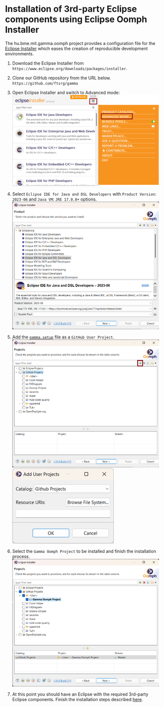 # Installation of 3rd-party Eclipse components using Eclipse Oomph Installer
The hu.bme.mit.gamma.oomph project provides a configuration file for the [Eclipse Installer](https://wiki.eclipse.org/Eclipse_Installer) which eases the creation of reproducible development environments. 

1. Download the Eclipse Installer from `https://www.eclipse.org/downloads/packages/installer`.

1. Clone our GitHub repository from the URL below.
`https://github.com/ftsrg/gamma`
   
1. Open Eclipse Installer and switch to Advanced mode:
![Start Eclipse Installer in Advanced Mode](images/eclipse-installer.png)

1. Select `Eclipse IDE for Java and DSL Developers` with `Product Version`: `2023-06` and `Java VM`: `JRE 17.0.0+` options.
![Eclipse IDE for Java and DSL Developers](images/eclipse-dsl.png)

1. Add the [`gamma.setup`](hu.bme.mit.gamma.oomph/gamma.setup) file as a `GitHub User Project`. 
![Alt text](images/eclipse-add-project.png)
![Alt text](images/eclipse-add-user-project.png)

1. Select the `Gamma Oomph Project` to be installed and finish the installation process.
![Alt text](images/eclipse-select-gamma.png)

1. At this point you should have an Eclipse with the required 3rd-party Eclipse components. Finish the installation steps described [here](../README.md#installation).